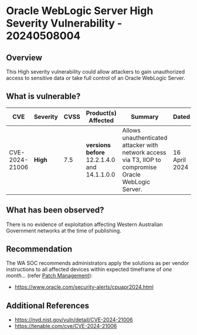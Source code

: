 # Oracle WebLogic Server High Severity Vulnerability - 20240508004

## Overview

This High severity vulnerability could allow attackers to gain unauthorized access to sensitive data or take full control of an Oracle WebLogic Server.

## What is vulnerable?

| CVE            | Severity | CVSS | Product(s) Affected                           | Summary                                                                                                | Dated         |
| -------------- | -------- | ---- | --------------------------------------------- | ------------------------------------------------------------------------------------------------------ | ------------- |
| CVE-2024-21006 | **High** | 7.5  | **versions before** 12.2.1.4.0 and 14.1.1.0.0 | Allows unauthenticated attacker with network access via T3, IIOP to compromise Oracle WebLogic Server. | 16 April 2024 |

## What has been observed?

There is no evidence of exploitation affecting Western Australian Government networks at the time of publishing.

## Recommendation

The WA SOC recommends administrators apply the solutions as per vendor instructions to all affected devices within expected timeframe of *one month...* (refer [Patch Management](../guidelines/patch-management.md)):

- https://www.oracle.com/security-alerts/cpuapr2024.html

## Additional References

- https://nvd.nist.gov/vuln/detail/CVE-2024-21006
- https://tenable.com/cve/CVE-2024-21006
